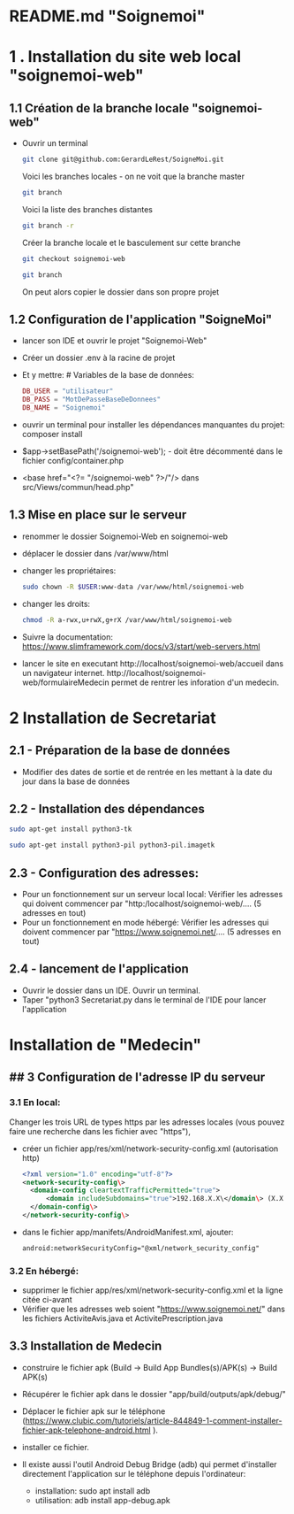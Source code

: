 # README.md "Soignemoi"

# 1 . Installation du site web local "soignemoi-web"

## 1.1 Création de la branche locale "soignemoi-web"

- Ouvrir un terminal
  
  ```bash
  git clone git@github.com:GerardLeRest/SoigneMoi.git
  ```
  
  Voici les branches locales - on ne voit que la branche master
  
  ```bash
  git branch
  ```
  
  Voici la liste des branches distantes
  
  ```bash
  git branch -r
  ```
  
  Créer la branche locale et le basculement sur cette branche
  
  ```bash
  git checkout soignemoi-web
  ```
  
  ```bash
  git branch
  ```
  
  On peut alors copier le dossier dans son propre projet

## 1.2 Configuration de l'application "SoigneMoi"

- lancer son IDE et ouvrir le projet "Soignemoi-Web"

- Créer un dossier .env à la racine de projet

- Et y mettre:
  \# Variables de la base de données:
  
  ```php
  DB_USER = "utilisateur"
  DB_PASS = "MotDePasseBaseDeDonnees"
  DB_NAME = "Soignemoi"
  ```

- ouvrir un terminal pour installer les dépendances manquantes du projet: composer install 

- $app->setBasePath('/soignemoi-web'); - doit être décommenté dans le fichier config/container.php

- \<base href="\<?= "/soignemoi-web" ?\>/"/\> dans src/Views/commun/head.php"

## 1.3 Mise en place sur le serveur

- renommer le dossier Soignemoi-Web en soignemoi-web

- déplacer le dossier dans /var/www/html

- changer les propriétaires:
  
  ```bash
  sudo chown -R $USER:www-data /var/www/html/soignemoi-web
  ```

- changer les droits:
  
  ```bash
  chmod -R a-rwx,u+rwX,g+rX /var/www/html/soignemoi-web
  ```

- Suivre la documentation: https://www.slimframework.com/docs/v3/start/web-servers.html

- lancer le site en executant http://localhost/soignemoi-web/accueil dans un navigateur internet.
  http://localhost/soignemoi-web/formulaireMedecin permet de rentrer les inforation d'un medecin.

# 2 Installation de Secretariat

## 2.1 - Préparation de la base de données

- Modifier des dates de sortie et de rentrée en les mettant à la date du jour dans la base de données

## 2.2 - Installation des dépendances

```bash
sudo apt-get install python3-tk
```

```bash
sudo apt-get install python3-pil python3-pil.imagetk
```

## 2.3 - Configuration des adresses:

- Pour un fonctionnement sur un serveur local local: 
  Vérifier les adresses qui doivent commencer par "http:/localhost/soignemoi-web/.... (5 adresses en tout)
- Pour un fonctionnement en mode hébergé:
  Vérifier les adresses qui doivent commencer par "https://www.soignemoi.net/.... (5 adresses en tout)    

## 2.4 - lancement de l'application

- Ouvrir le dossier dans un IDE. Ouvrir un terminal.
- Taper "python3 Secretariat.py dans le terminal de l'IDE pour lancer l'application

# Installation de "Medecin"

## ## 3 Configuration  de l'adresse IP du serveur

### 3.1  En local:

Changer les trois URL de types https par les adresses locales
(vous pouvez faire une recherche dans les fichier avec "https"), 

- créer un fichier app/res/xml/network-security-config.xml (autorisation http)
  
  ```xml
  <?xml version="1.0" encoding="utf-8"?>
  <network-security-config\>
    <domain-config cleartextTrafficPermitted="true">
        <domain includeSubdomains="true">192.168.X.X\</domain\> (X.X à adapter suivant le réseau)
    </domain-config\>
  </network-security-config\> 
  ```

- dans le fichier app/manifets/AndroidManifest.xml, ajouter:
  
  ```xml
  android:networkSecurityConfig="@xml/network_security_config"
  ```

### 3.2 En hébergé:

- supprimer le fichier app/res/xml/network-security-config.xml et la ligne citée ci-avant
- Vérifier que les adresses web soient "https://www.soignemoi.net/" dans les fichiers ActiviteAvis.java et ActivitePrescription.java

## 3.3 Installation de Medecin

- construire le fichier apk (Build -> Build App Bundles(s)/APK(s) -> Build APK(s)

- Récupérer le fichier apk dans le dossier "app/build/outputs/apk/debug/"

- Déplacer le fichier apk sur le téléphone
  (https://www.clubic.com/tutoriels/article-844849-1-comment-installer-fichier-apk-telephone-android.html ). 

- installer ce fichier.

- Il existe aussi l'outil Android Debug Bridge (adb) qui permet d'installer directement l'application sur le téléphone depuis l'ordinateur:
  
  * installation:
    sudo apt install adb
  * utilisation: 
    adb install app-debug.apk
